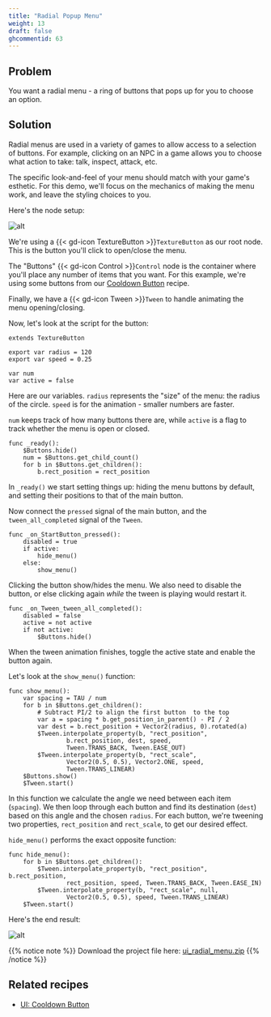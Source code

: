 ```yaml
---
title: "Radial Popup Menu"
weight: 13
draft: false
ghcommentid: 63
---
```


## Problem

You want a radial menu - a ring of buttons that pops up for you to choose an option.

## Solution

Radial menus are used in a variety of games to allow access to a selection of buttons. For example, clicking on an NPC in a game allows you to choose what action to take: talk, inspect, attack, etc.

The specific look-and-feel of your menu should match with your game's esthetic. For this demo, we'll focus on the mechanics of making the menu work, and leave the styling choices to you.

Here's the node setup:

![alt](/godot_recipes/3.x/img/ui_radial_menu_01.png)



We're using a {{< gd-icon TextureButton >}}`TextureButton` as our root node. This is the button you'll click to open/close the menu.

The "Buttons" {{< gd-icon Control >}}`Control` node is the container where you'll place any number of items that you want. For this example, we're using some buttons from our [Cooldown Button](/godot_recipes/3.x/ui/cooldown_button/) recipe.

Finally, we have a {{< gd-icon Tween >}}`Tween` to handle animating the menu opening/closing.

Now, let's look at the script for the button:

```gdscript
extends TextureButton

export var radius = 120
export var speed = 0.25

var num
var active = false
```

Here are our variables. `radius` represents the "size" of the menu: the radius of the circle. `speed` is for the animation - smaller numbers are faster.

`num` keeps track of how many buttons there are, while `active` is a flag to track whether the menu is open or closed.

```gdscript
func _ready():
    $Buttons.hide()
    num = $Buttons.get_child_count()
    for b in $Buttons.get_children():
        b.rect_position = rect_position
```

In `_ready()` we start setting things up: hiding the menu buttons by default, and setting their positions to that of the main button.

Now connect the `pressed` signal of the main button, and the `tween_all_completed` signal of the `Tween`.

```gdscript
func _on_StartButton_pressed():
    disabled = true
    if active:
        hide_menu()
    else:
        show_menu()
```

Clicking the button show/hides the menu. We also need to disable the button, or else clicking again *while* the tween is playing would restart it.

```gdscript
func _on_Tween_tween_all_completed():
    disabled = false
    active = not active
    if not active:
        $Buttons.hide()
```

When the tween animation finishes, toggle the active state and enable the button again.

Let's look at the `show_menu()` function:

```gdscript
func show_menu():
    var spacing = TAU / num
    for b in $Buttons.get_children():
        # Subtract PI/2 to align the first button  to the top
        var a = spacing * b.get_position_in_parent() - PI / 2
        var dest = b.rect_position + Vector2(radius, 0).rotated(a)
        $Tween.interpolate_property(b, "rect_position",
                b.rect_position, dest, speed,
                Tween.TRANS_BACK, Tween.EASE_OUT)
        $Tween.interpolate_property(b, "rect_scale",
                Vector2(0.5, 0.5), Vector2.ONE, speed,
                Tween.TRANS_LINEAR)
    $Buttons.show()
    $Tween.start()
```

In this function we calculate the angle we need between each item (`spacing`). We then loop through each button and find its destination (`dest`) based on this angle and the chosen `radius`. For each button, we're tweening two properties, `rect_position` and `rect_scale`, to get our desired effect.

`hide_menu()` performs the exact opposite function:

```gdscript
func hide_menu():
    for b in $Buttons.get_children():
        $Tween.interpolate_property(b, "rect_position", b.rect_position,
                rect_position, speed, Tween.TRANS_BACK, Tween.EASE_IN)
        $Tween.interpolate_property(b, "rect_scale", null,
                Vector2(0.5, 0.5), speed, Tween.TRANS_LINEAR)
    $Tween.start()
```

Here's the end result:

![alt](/godot_recipes/3.x/img/ui_radial_menu_02.gif)

{{% notice note %}}
Download the project file here: [ui_radial_menu.zip](/godot_recipes/3.x/files/ui_radial_menu.zip)
{{% /notice %}}

## Related recipes

- [UI: Cooldown Button](/godot_recipes/3.x/ui/cooldown_button/)